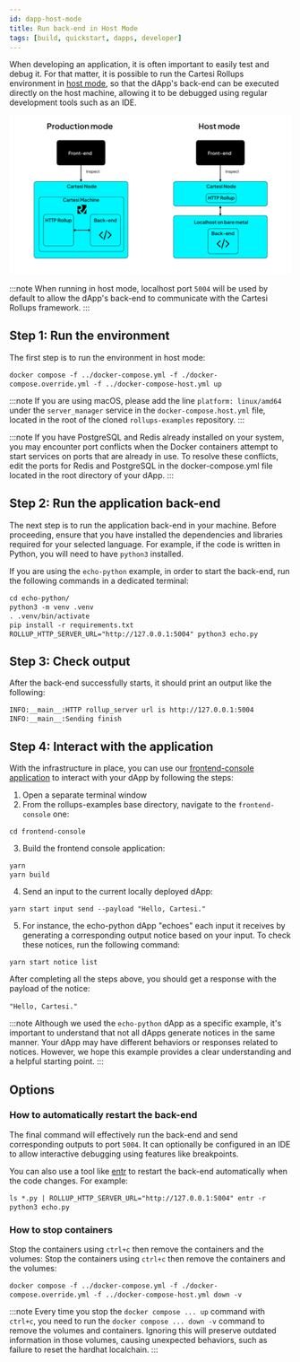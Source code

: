 ```yaml
---
id: dapp-host-mode
title: Run back-end in Host Mode
tags: [build, quickstart, dapps, developer]
---
```


When developing an application, it is often important to easily test and debug it. For that matter, it is possible to run the Cartesi Rollups environment in [host mode](./overview.md#host-mode), so that the dApp's back-end can be executed directly on the host machine, allowing it to be debugged using regular development tools such as an IDE.

![img](../../static/img/prodvshost.png)

:::note
When running in host mode, localhost port `5004` will be used by default to allow the dApp's back-end to communicate with the Cartesi Rollups framework.
:::

## Step 1: Run the environment

The first step is to run the environment in host mode:

```shell
docker compose -f ../docker-compose.yml -f ./docker-compose.override.yml -f ../docker-compose-host.yml up
```

:::note
If you are using macOS, please add the line `platform: linux/amd64` under the `server_manager` service in the `docker-compose.host.yml` file, located in the root of the cloned `rollups-examples` repository.
:::

:::note
If you have PostgreSQL and Redis already installed on your system, you may encounter port conflicts when the Docker containers attempt to start services on ports that are already in use. To resolve these conflicts, edit the ports for Redis and PostgreSQL in the docker-compose.yml file located in the root directory of your dApp.
:::

## Step 2: Run the application back-end

The next step is to run the application back-end in your machine. Before proceeding, ensure that you have installed the dependencies and libraries required for your selected language. For example, if the code is written in Python, you will need to have `python3` installed.


If you are using the `echo-python` example, in order to start the back-end, run the following commands in a dedicated terminal:

```shell
cd echo-python/
python3 -m venv .venv
. .venv/bin/activate
pip install -r requirements.txt
ROLLUP_HTTP_SERVER_URL="http://127.0.0.1:5004" python3 echo.py
```

## Step 3: Check output

After the back-end successfully starts, it should print an output like the following:

```log
INFO:__main__:HTTP rollup_server url is http://127.0.0.1:5004
INFO:__main__:Sending finish
```

## Step 4: Interact with the application

With the infrastructure in place, you can use our [frontend-console application](https://github.com/cartesi/rollups-examples/tree/main/frontend-console) to interact with your dApp by following the steps:

1. Open a separate terminal window
2. From the rollups-examples base directory, navigate to the `frontend-console` one:
```shell
cd frontend-console
```
3. Build the frontend console application:
```shell
yarn
yarn build
```
4. Send an input to the current locally deployed dApp:

```shell
yarn start input send --payload "Hello, Cartesi."
```

5. For instance, the echo-python dApp "echoes" each input it receives by generating a corresponding output notice based on your input. To check these notices, run the following command:

```shell
yarn start notice list
```

After completing all the steps above, you should get a response with the payload of the notice:

`"Hello, Cartesi."`

:::note
Although we used the `echo-python` dApp as a specific example, it's important to understand that not all dApps generate notices in the same manner. Your dApp may have different behaviors or responses related to notices. However, we hope this example provides a clear understanding and a helpful starting point.
:::

## Options

### How to automatically restart the back-end

The final command will effectively run the back-end and send corresponding outputs to port `5004`.
It can optionally be configured in an IDE to allow interactive debugging using features like breakpoints.

You can also use a tool like [entr](https://eradman.com/entrproject/) to restart the back-end automatically when the code changes. For example:

```shell
ls *.py | ROLLUP_HTTP_SERVER_URL="http://127.0.0.1:5004" entr -r python3 echo.py
```

### How to stop containers

Stop the containers using `ctrl+c` then remove the containers and the volumes:
Stop the containers using `ctrl+c` then remove the containers and the volumes:

```shell
docker compose -f ../docker-compose.yml -f ./docker-compose.override.yml -f ../docker-compose-host.yml down -v
```

:::note
Every time you stop the `docker compose ... up` command with `ctrl+c`, you need to run the `docker compose ... down -v`  command to remove the volumes and containers. Ignoring this will preserve outdated information in those volumes, causing unexpected behaviors, such as failure to reset the hardhat localchain.
:::